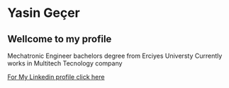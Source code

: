 # Yasin Geçer
## Wellcome to my profile 

Mechatronic Engineer bachelors degree from Erciyes Universty
Currently works in Multitech Tecnology company

[For My Linkedin profile click here](https://www.linkedin.com/in/yasin-gecer/)
